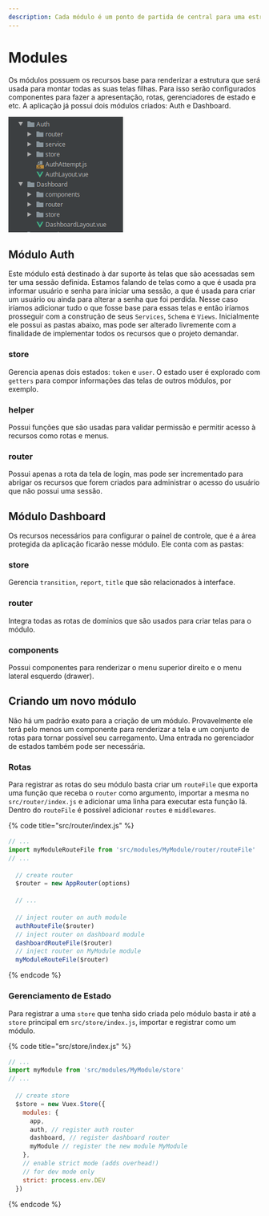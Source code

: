 ```yaml
---
description: Cada módulo é um ponto de partida de central para uma estrutura do projeto
---
```


# Modules

Os módulos possuem os recursos base para renderizar a estrutura que será usada para montar todas as suas telas filhas. Para isso serão configurados componentes para fazer a apresentação, rotas, gerenciadores de estado e etc. A aplicação já possui dois módulos criados: Auth e Dashboard.

![](../.gitbook/assets/image-29.png)

## Módulo Auth

Este módulo está destinado à dar suporte às telas que são acessadas sem ter uma sessão definida. Estamos falando de telas como a que é usada pra informar usuário e senha para iniciar uma sessão, a que é usada para criar um usuário ou ainda para alterar a senha que foi perdida. Nesse caso iríamos adicionar tudo o que fosse base para essas telas e então iríamos prosseguir com a construção de seus `Services`, `Schema` e `Views`. Inicialmente ele possui as pastas abaixo, mas pode ser alterado livremente com a finalidade de implementar todos os recursos que o projeto demandar.

### store

Gerencia apenas dois estados: `token` e `user`. O estado user é explorado com `getters` para compor informações das telas de outros módulos, por exemplo.

### helper

Possui funções que são usadas para validar permissão e permitir acesso à recursos como rotas e menus.

### router

Possui apenas a rota da tela de login, mas pode ser incrementado para abrigar os recursos que forem criados para administrar o acesso do usuário que não possui uma sessão.

## Módulo Dashboard

Os recursos necessários para configurar o painel de controle, que é a área protegida da aplicação ficarão nesse módulo. Ele conta com as pastas:

### store

Gerencia `transition`, `report`, `title` que são relacionados à interface.

### router

Integra todas as rotas de dominios que são usados para criar telas para o módulo.

### components

Possui componentes para renderizar o menu superior direito e o menu lateral esquerdo \(drawer\).

## Criando um novo módulo

Não há um padrão exato para a criação de um módulo. Provavelmente ele terá pelo menos um componente para renderizar a tela e um conjunto de rotas para tornar possível seu carregamento. Uma entrada no gerenciador de estados também pode ser necessária.

### Rotas

Para registrar as rotas do seu módulo basta criar um `routeFile` que exporta uma função que receba o `router` como argumento, importar a mesma no `src/router/index.js` e adicionar uma linha para executar esta função lá. Dentro do `routeFile` é possível adicionar `routes` e `middlewares`.

{% code title="src/router/index.js" %}
```javascript
// ...
import myModuleRouteFile from 'src/modules/MyModule/router/routeFile'
// ...

  // create router
  $router = new AppRouter(options)

  // ...

  // inject router on auth module
  authRouteFile($router)
  // inject router on dashboard module
  dashboardRouteFile($router)
  // inject router on MyModule module
  myModuleRouteFile($router)
```
{% endcode %}

### Gerenciamento de Estado

Para registrar a uma `store` que tenha sido criada pelo módulo basta ir até a `store` principal em `src/store/index.js`, importar e registrar como um módulo.

{% code title="src/store/index.js" %}
```javascript
// ...
import myModule from 'src/modules/MyModule/store'
// ...

  // create store
  $store = new Vuex.Store({
    modules: {
      app,
      auth, // register auth router
      dashboard, // register dashboard router
      myModule // register the new module MyModule
    },
    // enable strict mode (adds overhead!)
    // for dev mode only
    strict: process.env.DEV
  })
```
{% endcode %}

